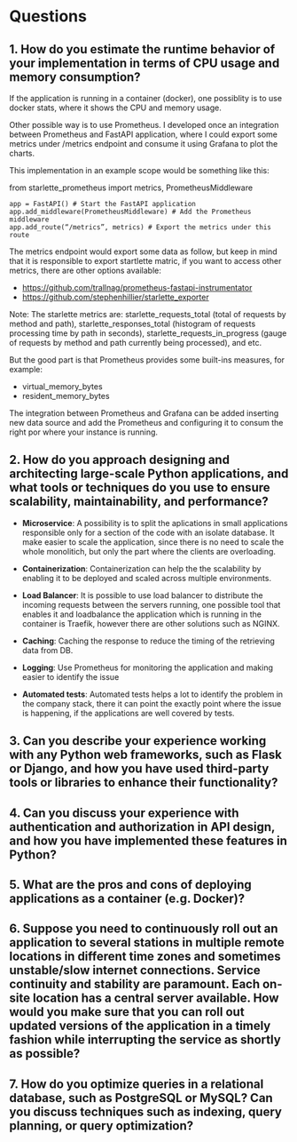 # Questions

## 1. How do you estimate the runtime behavior of your implementation in terms of CPU usage and memory consumption?

If the application is running in a container (docker), one possiblity is to use docker stats, where it shows the CPU and memory usage.

Other possible way is to use Prometheus. I developed once an integration between Prometheus and FastAPI application, where I could export some metrics under /metrics endpoint and consume it using Grafana to plot the charts.

This implementation in an example scope would be something like this:

from starlette_prometheus import metrics, PrometheusMiddleware

```
app = FastAPI() # Start the FastAPI application
app.add_middleware(PrometheusMiddleware) # Add the Prometheus middleware
app.add_route(“/metrics”, metrics) # Export the metrics under this route
```

The metrics endpoint would export some data as follow, but keep in mind that it is responsible to export startlette matric, if you want to access other metrics, there are other options available:

- https://github.com/trallnag/prometheus-fastapi-instrumentator
- https://github.com/stephenhillier/starlette_exporter

Note: The starlette metrics are: starlette_requests_total (total of requests by method and path), starlette_responses_total (histogram of requests processing time by path in seconds), starlette_requests_in_progress (gauge of requests by method and path currently being processed), and etc.

But the good part is that Prometheus provides some built-ins measures, for example:

- virtual_memory_bytes
- resident_memory_bytes

The integration between Prometheus and Grafana can be added inserting new data source and add the Prometheus and configuring it to consum the right por where your instance is running.

## 2. How do you approach designing and architecting large-scale Python applications, and what tools or techniques do you use to ensure scalability, maintainability, and performance?

* **Microservice**: A possibility is to split the aplications in small applications responsible only for a section of the code with an isolate database. It make easier to scale the application, since there is no need to scale the whole monolitich, but only the part where the clients are overloading.

* **Containerization**: Containerization can help the the scalability by enabling it to be deployed and scaled across multiple environments.

* **Load Balancer**: It is possible to use load balancer to distribute the incoming requests between the servers running, one possible tool that enables it and loadbalance the application which is running in the container is Traefik, however there are other solutions such as NGINX.

* **Caching**: Caching the response to reduce the timing of the retrieving data from DB.

* **Logging**: Use Prometheus for monitoring the application and making easier to identify the issue

* **Automated tests**: Automated tests helps a lot to identify the problem in the company stack, there it can point the exactly point where the issue is happening, if the applications are well covered by tests.


## 3. Can you describe your experience working with any Python web frameworks, such as Flask or Django, and how you have used third-party tools or libraries to enhance their functionality?

## 4. Can you discuss your experience with authentication and authorization in API design, and how you have implemented these features in Python?

## 5. What are the pros and cons of deploying applications as a container (e.g. Docker)?

## 6. Suppose you need to continuously roll out an application to several stations in multiple remote locations in different time zones and sometimes unstable/slow internet connections. Service continuity and stability are paramount. Each on-site location has a central server available. How would you make sure that you can roll out updated versions of the application in a timely fashion while interrupting the service as shortly as possible?

## 7. How do you optimize queries in a relational database, such as PostgreSQL or MySQL? Can you discuss techniques such as indexing, query planning, or query optimization?